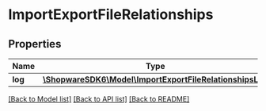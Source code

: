 # ImportExportFileRelationships

## Properties
Name | Type | Description | Notes
------------ | ------------- | ------------- | -------------
**log** | [**\ShopwareSDK6\Model\ImportExportFileRelationshipsLog**](ImportExportFileRelationshipsLog.md) |  | [optional] 

[[Back to Model list]](../../README.md#documentation-for-models) [[Back to API list]](../../README.md#documentation-for-api-endpoints) [[Back to README]](../../README.md)

